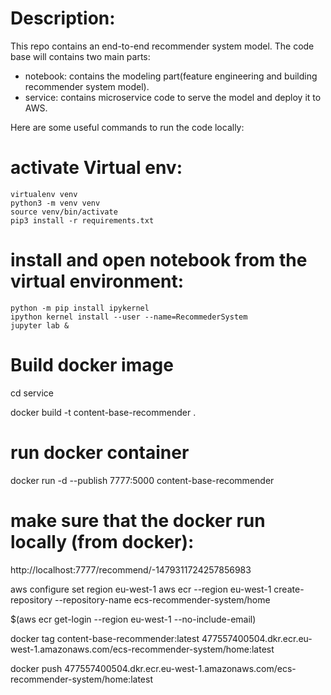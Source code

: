 # Description:

This repo contains an end-to-end recommender system model. The code base will contains two main parts:
* notebook: contains the modeling part(feature engineering and building recommender system model).
* service: contains microservice code to serve the model and deploy it to AWS. 

Here are some useful commands to run the code locally:

# activate Virtual env:

```
virtualenv venv
python3 -m venv venv
source venv/bin/activate
pip3 install -r requirements.txt 
```
# install and open notebook from the virtual environment:
```
python -m pip install ipykernel
ipython kernel install --user --name=RecommederSystem
jupyter lab &
```
# Build docker image
cd service

docker build -t content-base-recommender .
# run docker container
docker run -d --publish 7777:5000 content-base-recommender

# make sure that the docker run locally (from docker):
http://localhost:7777/recommend/-1479311724257856983


aws configure set region eu-west-1
aws ecr  --region eu-west-1 create-repository --repository-name ecs-recommender-system/home

$(aws ecr get-login  --region eu-west-1 --no-include-email)

docker tag content-base-recommender:latest 477557400504.dkr.ecr.eu-west-1.amazonaws.com/ecs-recommender-system/home:latest

docker push 477557400504.dkr.ecr.eu-west-1.amazonaws.com/ecs-recommender-system/home:latest
